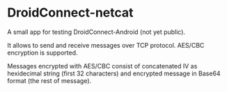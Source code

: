 # DroidConnect-netcat

A small app for testing DroidConnect-Android (not yet public).

It allows to send and receive messages over TCP protocol. AES/CBC encryption is supported.

Messages encrypted with AES/CBC consist of concatenated IV as hexidecimal string (first 32 characters) and encrypted message in Base64 format (the rest of message).
